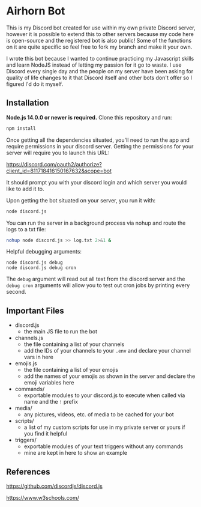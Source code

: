 # Airhorn Bot

This is my Discord bot created for use within my own private Discord server, however it is possible to extend this to other servers because my code here is open-source and the registered bot is also public! Some of the functions on it are quite specific so feel free to fork my branch and make it your own.

I wrote this bot because I wanted to continue practicing my Javascript skills and learn NodeJS instead of letting my passion for it go to waste. I use Discord every single day and the people on my server have been asking for quality of life changes to it that Discord itself and other bots don't offer so I figured I'd do it myself.


## Installation
**Node.js 14.0.0 or newer is required.**
Clone this repository and run:
```bash
npm install
```
Once getting all the dependencies situated, you'll need to run the app and require permissions in your discord server. Getting the permissions for your server will require you to launch this URL:

https://discord.com/oauth2/authorize?client_id=811718416150167632&scope=bot

It should prompt you with your discord login and which server you would like to add it to.

Upon getting the bot situated on your server, you run it with:
```bash
node discord.js
```
You can run the server in a background process via nohup and route the logs to a txt file:
```bash
nohup node discord.js >> log.txt 2>&1 &
```

Helpful debugging arguments:
```
node discord.js debug
node discord.js debug cron
```
The `debug` argument will read out all text from the discord server and the `debug cron` arguments will allow you to test out cron jobs by printing every second.

## Important Files
* discord.js
	* the main JS file to run the bot
* channels.js
	* the file containing a list of your channels
	* add the IDs of your channels to your `.env` and declare your channel vars in here
* emojis.js
	* the file containing a list of your emojis
	* add the names of your emojis as shown in the server and declare the emoji variables here
* commands/
	* exportable modules to your discord.js to execute when called via name and the `!` prefix
* media/
	* any pictures, videos, etc. of media to be cached for your bot
* scripts/
	* a list of my custom scripts for use in my private server or yours if you find it helpful
* triggers/
	* exportable modules of your text triggers without any commands
	* mine are kept in here to show an example


## References
https://github.com/discordjs/discord.js

https://www.w3schools.com/
